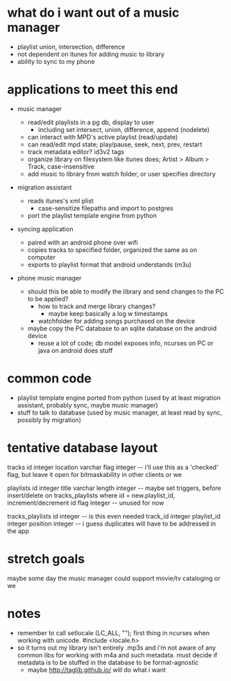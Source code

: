 what do i want out of a music manager
===
- playlist union, intersection, difference
- not dependent on itunes for adding music to library
- ability to sync to my phone

applications to meet this end
===
- music manager
  - read/edit playlists in a pg db, display to user
    - including set intersect, union, difference, append (nodelete)
  - can interact with MPD's active playlist (read/update)
  - can read/edit mpd state; play/pause, seek, next, prev, restart
  - track metadata editor? id3v2 tags
  - organize library on filesystem like itunes does; Artist > Album > Track, case-insensitive
  - add music to library from watch folder, or user specifies directory

- migration assistant
  - reads itunes's xml plist
    - case-sensitize filepaths and import to postgres
  - port the playlist template engine from python

- syncing application
  - paired with an android phone over wifi
  - copies tracks to specified folder, organized the same as on computer
  - exports to playlist format that android understands (m3u)

- phone music manager
  - should this be able to modify the library and send changes to the PC to be applied?
    - how to track and merge library changes?
      - maybe keep basically a log w timestamps
    - watchfolder for adding songs purchased on the device
  - maybe copy the PC database to an sqlite database on the android device
    - reuse a lot of code; db model exposes info, ncurses on PC or java on android does stuff

common code
===
- playlist template engine ported from python (used by at least migration assistant, probably sync, maybe music manager)
- stuff to talk to database (used by music manager, at least read by sync, possibly by migration)

tentative database layout
===
tracks
  id integer
  location varchar
  flag integer -- i'll use this as a 'checked' flag, but leave it open for bitmaskability in other clients or we

playlists
  id integer
  title varchar
  length integer -- maybe set triggers, before insert/delete on tracks_playlists where id = new.playlist_id, increment/decrement id
  flag integer -- unused for now

tracks_playlists
  id integer -- is this even needed
  track_id integer
  playlist_id integer
  position integer -- i guess duplicates will have to be addressed in the app


stretch goals
===
maybe some day the music manager could support movie/tv cataloging or we

notes
===
- remember to call setlocale (LC_ALL, ""); first thing in ncurses when working
with unicode. #include <locale.h>
- so it turns out my library isn't entirely .mp3s and i'm not aware of any
  common libs for working with m4a and such metadata. must decide if metadata
  is to be stuffed in the database to be format-agnostic
    - maybe http://taglib.github.io/ will do what i want

